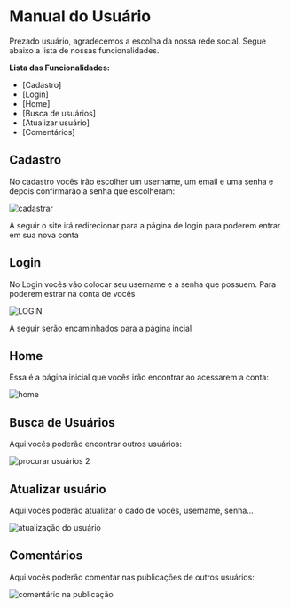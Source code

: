 # Manual do Usuário

Prezado usuário, agradecemos a escolha da nossa rede social. Segue abaixo a lista de nossas funcionalidades.

**Lista das Funcionalidades:**

 - [Cadastro]
 - [Login]
 - [Home]
 - [Busca de usuários] 
 - [Atualizar usuário]
 - [Comentários]

## Cadastro

No cadastro vocês irão escolher um username, um email e uma senha e depois confirmarão a senha que escolheram:

![cadastrar](https://user-images.githubusercontent.com/55742499/145692671-18b53c95-600f-481d-b397-4243d2e73c4e.jpg)

A seguir o site irá redirecionar para a página de login para poderem entrar em sua nova conta



## Login

No Login vocês vão colocar seu username e a senha que possuem. Para poderem estrar na conta de vocês

![LOGIN](https://user-images.githubusercontent.com/55742499/145692928-71fdaf45-12a6-4f77-ae9e-461f4a0a4763.jpg)

A seguir serão encaminhados para a página incial 

## Home
Essa é a página inicial que vocês irão encontrar ao acessarem a conta:

![home](https://user-images.githubusercontent.com/55742499/145693023-bd0a5783-74df-4bcd-996f-cd405cd1a9f9.jpg)


## Busca de Usuários

Aqui vocês poderão encontrar outros usuários:

![procurar usuários 2](https://user-images.githubusercontent.com/55742499/145693079-4af78350-fe49-4b2a-b066-9f148489c414.jpg)


## Atualizar usuário

Aqui vocês poderão atualizar o dado de vocês, username, senha...

![atualização do usuário](https://user-images.githubusercontent.com/55742499/145693164-365e6bc8-736a-48ff-ac32-d6fc52175df5.jpg)

## Comentários

Aqui vocês poderão comentar nas publicações de outros usuários:

![comentário na publicação](https://user-images.githubusercontent.com/55742499/145693197-83f82c89-0a89-47da-907c-2e5f6db91a2d.jpg)


